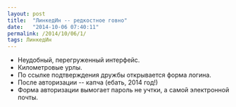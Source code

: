 ```yaml
---
layout: post
title:  "ЛинкедИн -- редкостное говно"
date:   "2014-10-06 07:40:11"
permalink: /2014/10/06/1/
tags: ЛинкедИн
---
```


- Неудобный, перегруженный интерфейс.
- Километровые урлы.
- По ссылке подтверждения дружбы открывается форма логина.
- После авторизации -- капча (ебать, 2014 год!)
- Форма авторизации вымогает пароль не учтки, а самой электронной
  почты.
